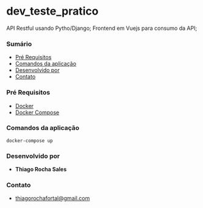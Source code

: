 # dev_teste_pratico

API Restful usando Pytho/Django;
Frontend em Vuejs para consumo da API;

### Sumário
+ [Pré Requisitos](#pré-requisitos)
+ [Comandos da aplicação](#comandos-da-aplicação)
+ [Desenvolvido por](#desenvolvido-por)
+ [Contato](#contato)
 
### Pré Requisitos
+ [Docker](https://www.docker.com/) 
+ [Docker Compose](https://docs.docker.com/compose/) 

### Comandos da aplicação
```
docker-compose up
```  
### Desenvolvido por
+ **Thiago Rocha Sales** 

### Contato
+ thiagorochafortal@gmail.com
